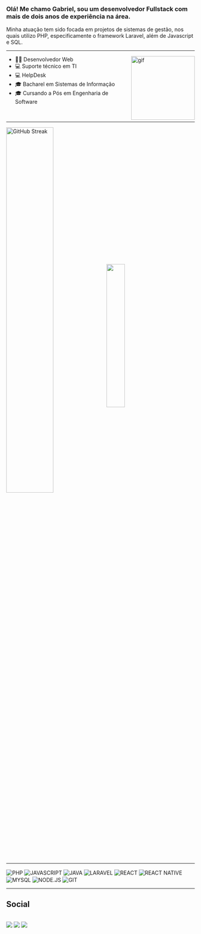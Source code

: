 ### Olá! Me chamo Gabriel, sou um desenvolvedor Fullstack com mais de dois anos de experiência na área. 
Minha atuação tem sido focada em projetos de sistemas de gestão, nos quais utilizo PHP, especificamente o framework Laravel, além de Javascript e SQL. 
<br>

<hr>
<img align="right" height="170" alt="gif" src="http://clubedosgeeks.com.br/wp-content/uploads/2016/01/dormrm.gif">

- 👨‍💻 Desenvolvedor Web 
- 💻 Suporte técnico em TI
- 💻 HelpDesk
- 🎓 Bacharel em Sistemas de Informação 
- 🎓 Cursando a Pós em Engenharia de Software

<br>
<hr>

<div>
<!--   <a href="https://github.com/RElSLIMA"> -->
  <img width=50% align="center" src="https://github-readme-streak-stats.herokuapp.com?user=RElSLIMA&theme=ocean_dark&locale=pt_BR" alt="GitHub Streak" />
  &nbsp;&nbsp;
  <img width=31.3% align="center" src="https://github-readme-stats.vercel.app/api/top-langs/?username=RElSLIMA&layout=compact&langs_count=7&theme=ocean_dark"/>  
</div>
  
<hr>
  
<div style="display: inline_block">
 
  <img align="center" alt="PHP" src="https://img.shields.io/badge/PHP-777BB4?style=for-the-badge&logo=php&logoColor=white">
  <img align="center" alt="JAVASCRIPT" src="https://img.shields.io/badge/JavaScript-F7DF1E?style=for-the-badge&logo=javascript&logoColor=black">
  <img align="center" alt="JAVA" src="https://img.shields.io/badge/java-%23ED8B00.svg?style=for-the-badge&logo=openjdk&logoColor=white">     
  <img align="center" alt="LARAVEL" src="https://img.shields.io/badge/laravel-%23FF2D20.svg?style=for-the-badge&logo=laravel&logoColor=white">
  <img align="center" alt="REACT" src="https://img.shields.io/badge/React-20232A?style=for-the-badge&logo=react&logoColor=61DAFB">
  <img align="center" alt="REACT NATIVE" src="https://img.shields.io/badge/React_Native-20232A?style=for-the-badge&logo=react&logoColor=61DAFB">
  <img align="center" alt="MYSQL" src="https://img.shields.io/badge/MySQL-00000F?style=for-the-badge&logo=mysql&logoColor=white">
  <img align="center" alt="NODE.JS" src="https://img.shields.io/badge/node.js-6DA55F?style=for-the-badge&logo=node.js&logoColor=white">
  <img align="center" alt="GIT" src="https://img.shields.io/badge/GIT-E44C30?style=for-the-badge&logo=git&logoColor=white">

</div>
  
<hr>
  
<div> <h2>Social</h2>
  <br>
  <a href="https://www.linkedin.com/in/gabriel-reis-b8b152198/"><img src="https://img.shields.io/badge/-LinkedIn-%230077B5?style=for-the-badge&logo=linkedin&logoColor=white" target="_blank"></a> 
  <a href="mailto:reislima2005@gmail.com"><img src="https://img.shields.io/badge/Gmail-333333?style=for-the-badge&logo=gmail&logoColor=red" target="_blank"></a>
  <a href="https://linktr.ee/reislima_"><img src="https://img.shields.io/badge/linktree-39E09B?style=for-the-badge&logo=linktree&logoColor=white" target="_blank"></a>


